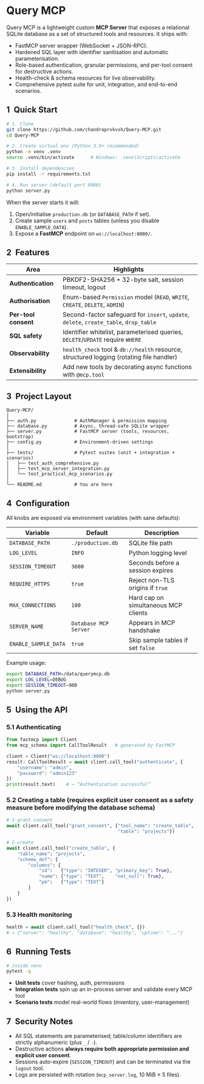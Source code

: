 # Query MCP

Query MCP is a lightweight custom **MCP Server** that exposes a relational SQLite database as a set of structured tools and resources.  It ships with:

* FastMCP server wrapper (WebSocket + JSON-RPC).
* Hardened SQL layer with identifier sanitisation and automatic parameterisation.
* Role-based authentication, granular permissions, and per-tool consent for destructive actions.
* Health-check & schema resources for live observability.
* Comprehensive pytest suite for unit, integration, and end-to-end scenarios.

## 1 Quick Start

```bash
# 1. Clone
git clone https://github.com/chandraprvkvsh/Query-MCP.git
cd Query-MCP

# 2. Create virtual env (Python 3.9+ recommended)
python -m venv .venv
source .venv/bin/activate      # Windows: .venv\Scripts\activate

# 3. Install dependencies
pip install -r requirements.txt

# 4. Run server (default port 8000)
python server.py
```

When the server starts it will:

1. Open/initialise `production.db` (or `DATABASE_PATH` if set).
2. Create sample `users` and `posts` tables (unless you disable `ENABLE_SAMPLE_DATA`).
3. Expose a **FastMCP** endpoint on `ws://localhost:8000/`.

## 2 Features

| Area                         | Highlights |
|------------------------------|------------|
| **Authentication**           | PBKDF2-SHA256 + 32-byte salt, session timeout, logout |
| **Authorisation**            | Enum-based `Permission` model (`READ`, `WRITE`, `CREATE`, `DELETE`, `ADMIN`) |
| **Per-tool consent**         | Second-factor safeguard for `insert`, `update`, `delete`, `create_table`, `drop_table` |
| **SQL safety**               | Identifier whitelist, parameterised queries, `DELETE`/`UPDATE` require `WHERE` |
| **Observability**            | `health_check` tool & `db://health` resource, structured logging (rotating file handler) |
| **Extensibility**            | Add new tools by decorating async functions with `@mcp.tool` |

## 3 Project Layout

```
Query-MCP/
│
├── auth.py              # AuthManager & permission mapping
├── database.py          # Async, thread-safe SQLite wrapper
├── server.py            # FastMCP server (tools, resources, bootstrap)
├── config.py            # Environment-driven settings
│
├── tests/               # Pytest suites (unit + integration + scenarios)
│   ├── test_auth_comprehensive.py
│   ├── test_mcp_server_integration.py
│   └── test_practical_mcp_scenarios.py
│
└── README.md            # You are here
```

## 4 Configuration

All knobs are exposed via environment variables (with sane defaults):

| Variable            | Default          | Description |
|---------------------|------------------|-------------|
| `DATABASE_PATH`     | `./production.db`| SQLite file path |
| `LOG_LEVEL`         | `INFO`           | Python logging level |
| `SESSION_TIMEOUT`   | `3600`           | Seconds before a session expires |
| `REQUIRE_HTTPS`     | `true`           | Reject non-TLS origins if `true` |
| `MAX_CONNECTIONS`   | `100`            | Hard cap on simultaneous MCP clients |
| `SERVER_NAME`       | `Database MCP Server` | Appears in MCP handshake |
| `ENABLE_SAMPLE_DATA`| `true`           | Skip sample tables if set `false` |

Example usage:

```bash
export DATABASE_PATH=/data/querymcp.db
export LOG_LEVEL=DEBUG
export SESSION_TIMEOUT=900
python server.py
```

## 5 Using the API

### 5.1 Authenticating

```python
from fastmcp import Client
from mcp_schema import CallToolResult   # generated by FastMCP

client = Client("ws://localhost:8000")
result: CallToolResult = await client.call_tool("authenticate", {
    "username": "admin",
    "password": "admin123"
})
print(result.text)    # → “Authentication successful”
```

### 5.2 Creating a table (requires explicit user consent as a safety measure before modifying the database schema)

```python
# 1-grant consent
await client.call_tool("grant_consent", {"tool_name": "create_table",
                                         "table": "projects"})

# 2-create
await client.call_tool("create_table", {
    "table_name": "projects",
    "schema_def": {
        "columns": {
            "id":   {"type": "INTEGER", "primary_key": True},
            "name": {"type": "TEXT",    "not_null": True},
            "pm":   {"type": "TEXT"}
        }
    }
})
```

### 5.3 Health monitoring

```python
health = await client.call_tool("health_check", {})
# → {"server": "healthy", "database": "healthy", "uptime": "..."}
```

## 6 Running Tests

```bash
# inside venv
pytest -q
```

-  **Unit tests** cover hashing, auth, permissions  
-  **Integration tests** spin up an in-process server and validate every MCP tool  
-  **Scenario tests** model real-world flows (inventory, user-management)

## 7 Security Notes

* All SQL statements are parameterised; table/column identifiers are strictly alphanumeric (plus `_` / `-`).
* Destructive actions **always require both appropriate permission and explicit user consent**.
* Sessions auto-expire (`SESSION_TIMEOUT`) and can be terminated via the `logout` tool.
* Logs are persisted with rotation (`mcp_server.log`, 10 MiB × 5 files).
